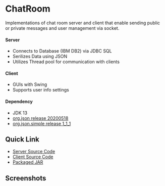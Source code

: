 # ChatRoom
Implementations of chat room server and client that enable sending public or private messages and user management via socket.
#### Server
- Connects to Database (IBM DB2) via JDBC SQL
- Serilizes Data using JSON
- Utilizes Thread pool for communication with clients
#### Client
- GUIs with Swing
- Supports user info settings
#### Dependency
- JDK 13
- [org.json release 20200518](https://github.com/stleary/JSON-java)
- [org.json.simple release 1_1_1](https://github.com/fangyidong/json-simple)
## Quick Link
- [Server Source Code](/ChatRoom-Server/src/my/chatroom/server)
- [Client Source Code](/ChatRoom-Client/src/my/chatroom/client)
- [Packaged JAR]()
## Screenshots
